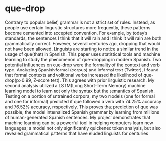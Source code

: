 # que-drop

Contrary to popular belief, grammar is not a strict set of rules. Instead, as people use certain
linguistic structures more frequently, these patterns become cemented into accepted convention. For
example, by today’s standards, the sentences I think that it will rain and I think it will rain are both
grammatically correct. However, several centuries ago, dropping that would not have been allowed.
Linguists are starting to notice a similar trend in the usage of que(that) in Spanish. This paper uses
statistical tools and machine learning to study the phenomenon of que-dropping in modern Spanish.
Two potential influences on que-drop were the formality of the context and verb type. Analyzing
Spanish formal (corpus) and informal text (Twitter), I found that formal contexts and volitional verbs
increased the likelihood of que-drop(p>0.99, Z-score test). This agrees with prior linguistic research.
My second analysis utilized a LSTM(Long Short-Term Memory) machine learning model to learn
not only the syntax but the semantics of Spanish. Testing on a portion of untrained corpora, my two
models (one for formal and one for informal) predicted if que followed a verb with 74.25% accuracy
and 76.52% accuracy, respectively. This proves that prediction of que was possible; the model
internalized Spanish grammar by learning from millions of human-generated Spanish sentences. My
project demonstrates that machine learning can be a powerful tool in helping computers learn new
languages; a model not only significantly quickened token analysis, but also revealed grammatical
patterns that have eluded linguists for centuries
